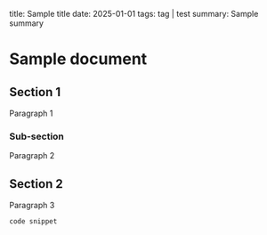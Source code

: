 title: Sample title
date: 2025-01-01
tags: tag | test
summary: Sample summary

# Sample document

## Section 1

Paragraph 1

### Sub-section

Paragraph 2

## Section 2

Paragraph 3

```
code snippet
```
